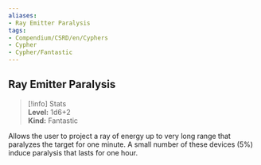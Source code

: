 ```yaml
---
aliases:
- Ray Emitter Paralysis
tags:
- Compendium/CSRD/en/Cyphers
- Cypher
- Cypher/Fantastic
---
```


  
## Ray Emitter Paralysis  
>[!info] Stats  
> **Level:** 1d6+2  
> **Kind:** Fantastic
  
Allows the user to project a ray of energy up to very long range that paralyzes the target for one minute. A small number of these devices (5%) induce paralysis that lasts for one hour.